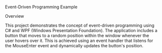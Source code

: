 Event-Driven Programming Example

Overview

This project demonstrates the concept of event-driven programming using C# and WPF (Windows Presentation Foundation). The application includes a button that moves to a random position within the window whenever the user hovers over it. This is achieved using an event handler that listens for the MouseEnter event and dynamically updates the button's position.